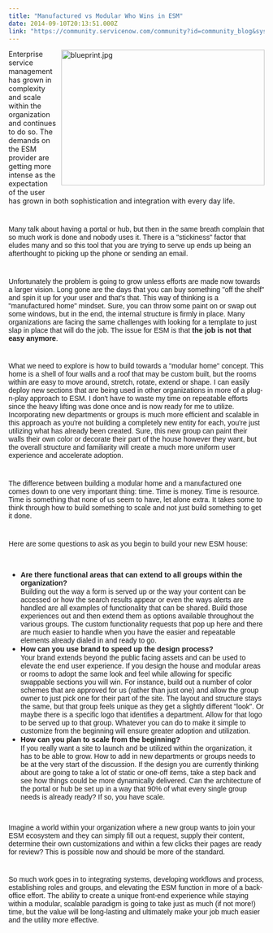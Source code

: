 ```yaml
---
title: "Manufactured vs Modular Who Wins in ESM"
date: 2014-09-10T20:13:51.000Z
link: "https://community.servicenow.com/community?id=community_blog&sys_id=ad5d6629dbd0dbc01dcaf3231f961987"
---
```

<p><a _jive_internal="true" href="/servlet/JiveServlet/showImage/38-3429-13573/blueprint.jpg"><img  alt="blueprint.jpg" class="image-0 jive-image" height="267" src="0cc8340edbdc5f048c8ef4621f9619c0.iix" style="float: right; margin: 0 0 10px 10px;" width="400"/></a>Enterprise service management has grown in complexity and scale within the organization and continues to do so. The demands on the ESM provider are getting more intense as the expectation of the user has grown in both sophistication and integration with every day life.</p><p style="min-height: 8pt; height: 8pt; padding: 0px;">  </p><p><span style="font-family: Arial;">Many talk about having a portal or hub, but then in the same breath complain that so much work is done and nobody uses it. There is a "stickiness" factor that eludes many and so this tool that you are trying to serve up ends up being an afterthought to picking up the phone or sending an email. </span></p><p style="min-height: 8pt; height: 8pt; padding: 0px;">  </p><p><span style="font-family: Arial;">Unfortunately the problem is going to grow unless efforts are made now towards a larger vision. Long gone are the days that you can buy something "off the shelf" and spin it up for your user and that's that. This way of thinking is a "manufactured home" mindset. Sure, you can throw some paint on or swap out some windows, but in the end, the internal structure is firmly in place. Many organizations are facing the same challenges with looking for a template to just slap in place that will do the job. The issue for ESM is that <strong>the job is not that easy anymore</strong>.</span></p><p style="min-height: 8pt; height: 8pt; padding: 0px;">  </p><p><span style="font-family: Arial;">What we need to explore is how to build towards a "modular home" concept. This home is a shell of four walls and a roof that may be custom built, but the rooms within are easy to move around, stretch, rotate, extend or shape. I can easily deploy new sections that are being used in other organizations in more of a plug-n-play approach to ESM. I don't have to waste my time on repeatable efforts since the heavy lifting was done once and is now ready for me to utilize. Incorporating new departments or groups is much more efficient and scalable in this approach as you're not building a completely new entity for each, you're just utilizing what has already been created. Sure, this new group can paint their walls their own color or decorate their part of the house however they want, but the overall structure and familiarity will create a much more uniform user experience and accelerate adoption. </span></p><p style="min-height: 8pt; height: 8pt; padding: 0px;">  </p><p><span style="font-family: Arial;">The difference between building a modular home and a manufactured one comes down to one very important thing: time. Time is money. Time is resource. Time is something that none of us seem to have, let alone extra. It takes some to think through how to build something to scale and not just build something to get it done. </span></p><p style="min-height: 8pt; height: 8pt; padding: 0px;">  </p><p><span style="font-family: Arial;">Here are some questions to ask as you begin to build your new ESM house:</span></p><p><span style="font-family: Arial;"><br/></span></p><ul style="list-style-type: disc;"><li><span style="font-family: Arial;"><strong>Are there functional areas that can extend to all groups within the organization?<br/></strong></span><span style="font-family: Arial;">Building out the way a form is served up or the way your content can be accessed or how the search results appear or even the ways alerts are handled are all examples of functionality that can be shared. Build those experiences out and then extend them as options available throughout the various groups. The custom functionality requests that pop up here and there are much easier to handle when you have the easier and repeatable elements already dialed in and ready to go.</span></li><li><span style="font-family: Arial;"><strong>How can you use brand to speed up the design process?<br/></strong></span><span style="font-family: Arial;">Your brand extends beyond the public facing assets and can be used to elevate the end user experience. If you design the house and modular areas or rooms to adopt the same look and feel while allowing for specific swappable sections you will win. For instance, build out a number of color schemes that are approved for us (rather than just one) and allow the group owner to just pick one for their part of the site. The layout and structure stays the same, but that group feels unique as they get a slightly different "look". Or maybe there is a specific logo that identifies a department. Allow for that logo to be served up to that group. Whatever you can do to make it simple to customize from the beginning will ensure greater adoption and utilization.</span></li><li><span style="font-family: Arial;"><strong>How can you plan to scale from the beginning? <br/></strong></span><span style="font-family: Arial;">If you really want a site to launch and be utilized within the organization, it has to be able to grow. How to add in new departments or groups needs to be at the very start of the discussion. If the design you are currently thinking about are going to take a lot of static or one-off items, take a step back and see how things could be more dynamically delivered. Can the architecture of the portal or hub be set up in a way that 90% of what every single group needs is already ready? If so, you have scale. </span></li></ul><p><span style="font-family: Arial;"><br/></span></p><p><span style="font-family: Arial;">Imagine a world within your organization where a new group wants to join your ESM ecosystem and they can simply fill out a request, supply their content, determine their own customizations and within a few clicks their pages are ready for review? This is possible now and should be more of the standard. </span></p><p style="min-height: 8pt; height: 8pt; padding: 0px;">  </p><p><span style="font-family: Arial;">So much work goes in to integrating systems, developing workflows and process, establishing roles and groups, and elevating the ESM function in more of a back-office effort. The ability to create a unique front-end experience while staying within a modular, scalable paradigm is going to take just as much (if not more!) time, but the value will be long-lasting and ultimately make your job much easier and the utility more effective. </span></p>